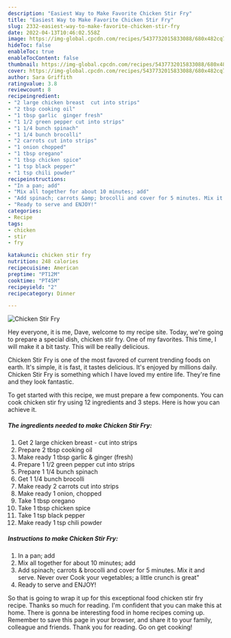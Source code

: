 ```yaml
---
description: "Easiest Way to Make Favorite Chicken Stir Fry"
title: "Easiest Way to Make Favorite Chicken Stir Fry"
slug: 2332-easiest-way-to-make-favorite-chicken-stir-fry
date: 2022-04-13T10:46:02.558Z
image: https://img-global.cpcdn.com/recipes/5437732015833088/680x482cq70/chicken-stir-fry-recipe-main-photo.jpg
hideToc: false
enableToc: true
enableTocContent: false
thumbnail: https://img-global.cpcdn.com/recipes/5437732015833088/680x482cq70/chicken-stir-fry-recipe-main-photo.jpg
cover: https://img-global.cpcdn.com/recipes/5437732015833088/680x482cq70/chicken-stir-fry-recipe-main-photo.jpg
author: Sara Griffith
ratingvalue: 3.8
reviewcount: 8
recipeingredient:
- "2 large chicken breast  cut into strips"
- "2 tbsp cooking oil"
- "1 tbsp garlic  ginger fresh"
- "1 1/2 green pepper cut into strips"
- "1 1/4 bunch spinach"
- "1 1/4 bunch brocolli"
- "2 carrots cut into strips"
- "1 onion chopped"
- "1 tbsp oregano"
- "1 tbsp chicken spice"
- "1 tsp black pepper"
- "1 tsp chili powder"
recipeinstructions:
- "In a pan; add"
- "Mix all together for about 10 minutes; add"
- "Add spinach; carrots &amp; brocolli and cover for 5 minutes. Mix it and serve. Never over Cook your vegetables; a little crunch is great&#34;"
- "Ready to serve and ENJOY!"
categories:
- Recipe
tags:
- chicken
- stir
- fry

katakunci: chicken stir fry 
nutrition: 248 calories
recipecuisine: American
preptime: "PT12M"
cooktime: "PT45M"
recipeyield: "2"
recipecategory: Dinner

---
```



![Chicken Stir Fry](https://img-global.cpcdn.com/recipes/5437732015833088/680x482cq70/chicken-stir-fry-recipe-main-photo.jpg)

Hey everyone, it is me, Dave, welcome to my recipe site. Today, we're going to prepare a special dish, chicken stir fry. One of my favorites. This time, I will make it a bit tasty. This will be really delicious.

Chicken Stir Fry is one of the most favored of current trending foods on earth. It's simple, it is fast, it tastes delicious. It's enjoyed by millions daily. Chicken Stir Fry is something which I have loved my entire life. They're fine and they look fantastic.




To get started with this recipe, we must prepare a few components. You can cook chicken stir fry using 12 ingredients and 3 steps. Here is how you can achieve it.

<!--inarticleads1-->

##### The ingredients needed to make Chicken Stir Fry:

1. Get 2 large chicken breast - cut into strips
1. Prepare 2 tbsp cooking oil
1. Make ready 1 tbsp garlic &amp; ginger (fresh)
1. Prepare 1 1/2 green pepper cut into strips
1. Prepare 1 1/4 bunch spinach
1. Get 1 1/4 bunch brocolli
1. Make ready 2 carrots cut into strips
1. Make ready 1 onion, chopped
1. Take 1 tbsp oregano
1. Take 1 tbsp chicken spice
1. Take 1 tsp black pepper
1. Make ready 1 tsp chili powder




<!--inarticleads2-->

##### Instructions to make Chicken Stir Fry:

1. In a pan; add
1. Mix all together for about 10 minutes; add
1. Add spinach; carrots &amp; brocolli and cover for 5 minutes. Mix it and serve. Never over Cook your vegetables; a little crunch is great&#34;
1. Ready to serve and ENJOY!



So that is going to wrap it up for this exceptional food chicken stir fry recipe. Thanks so much for reading. I'm confident that you can make this at home. There is gonna be interesting food in home recipes coming up. Remember to save this page in your browser, and share it to your family, colleague and friends. Thank you for reading. Go on get cooking!
